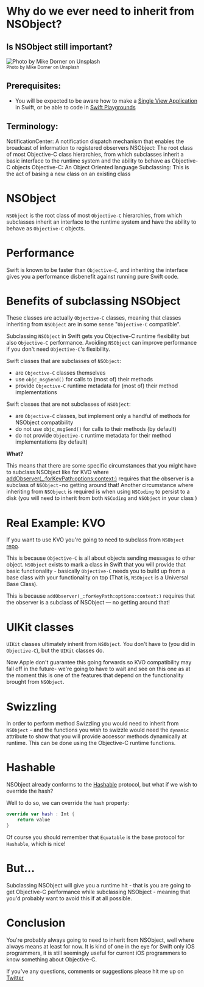 # Why do we ever need to inherit from NSObject?
## Is NSObject still important?

![Photo by Mike Dorner on Unsplash](Images/photo-1481349518771-20055b2a7b24.jpeg)<br/>
<sub>Photo by Mike Dorner on Unsplash<sub>

## Prerequisites: 
* You will be expected to be aware how to make a [Single View Application](https://medium.com/swlh/your-first-ios-application-using-xcode-9983cf6efb71) in Swift, or be able to code in [Swift Playgrounds](https://medium.com/@stevenpcurtis.sc/coding-in-swift-playgrounds-1a5563efa089)

## Terminology:
NotificationCenter: A notification dispatch mechanism that enables the broadcast of information to registered observers
NSObject: The root class of most Objective-C class hierarchies, from which subclasses inherit a basic interface to the runtime system and the ability to behave as Objective-C objects
Objective-C: An Object Oriented language
Subclassing: This is the act of basing a new class on an existing class

# NSObject
`NSObject` is the root class of most `Objective-C` hierarchies, from which subclasses inherit an interface to the runtime system and have the ability to behave as `Objective-C` objects.

# Performance
Swift is known to be faster than `Objective-C`, and inheriting the interface gives you a performance disbenefit against running pure Swift code.

# Benefits of subclassing NSObject
These classes are actually `Objective-C` classes, meaning that classes inheriting from `NSObject` are in some sense "`Objective-C` compatible".

Subclassing `NSObject` in Swift gets you Objective-C runtime flexibility but also `Objective-C` performance. Avoiding `NSObject` can improve performance if you don't need `Objective-C`'s flexibility.

Swift classes that are subclasses of `NSObject`:
- are `Objective-C` classes themselves
- use `objc_msgSend()` for calls to (most of) their methods
- provide `Objective-C` runtime metadata for (most of) their method implementations

Swift classes that are not subclasses of `NSObject`:

- are `Objective-C` classes, but implement only a handful of methods for NSObject compatibility
- do not use `objc_msgSend()` for calls to their methods (by default)
- do not provide `Objective-C` runtime metadata for their method implementations (by default)

**What?**

This means that there are some specific circumstances that you might have to subclass NSObject like for KVO where [addObserver(_:forKeyPath:options:context:)](https://medium.com/r/?url=https%3A%2F%2Fdeveloper.apple.com%2Fdocumentation%2Fobjectivec%2Fnsobject%2F1412787-addobserver) requires that the observer is a subclass of `NSObject` - no getting around that!
Another circumstance where inheriting from `NSObject` is required is when using `NSCoding` to persist to a disk (you will need to inherit from both `NSCoding` and `NSObject` in your class )


# Real Example: KVO
If you want to use KVO you're going to need to subclass from `NSObject` [repo](https://github.com/stevencurtis/SwiftCoding/tree/master/KVOvsNotificationCenter).

This is because `Objective-C` is all about objects sending messages to other object. `NSObject` exists to mark a class in Swift that you will provide that basic functionality - basically `Objective-C` needs you to build up from a base class with your functionality on top (That is, `NSObject` is a Universal Base Class).

This is because `addObserver(_:forKeyPath:options:context:)` requires that the observer is a subclass of NSObject — no getting around that!

# UIKit classes
`UIKit` classes ultimately inherit from `NSObject`. You don't have to (you did in `Objective-C`), but the `UIKit` classes do. 

Now Apple don't guarantee this going forwards so KVO compatibility may fall off in the future- we're going to have to wait and see on this one as at the moment this is one of the features that depend on the functionality brought from `NSObject`.

# Swizzling
In order to perform method Swizzling you would need to inherit from `NSObject` - and the functions you wish to swizzle would need the `dynamic` attribute to show that you will provide accessor methods dynamically at runtime. This can be done using the Objective-C runtime functions.

# Hashable
NSObject already conforms to the [Hashable](https://medium.com/better-programming/swifts-hashable-fd57e6cd6426) protocol, but what if we wish to override the hash? 

Well to do so, we can override the `hash` property:

```swift
override var hash : Int {
    return value
}
```

Of course you should remember that `Equatable` is the base protocol for `Hashable`, which is nice!

# But...
Subclassing NSObject will give you a runtime hit - that is you are going to get Objective-C performance while subclassing NSObject - meaning that you'd probably want to avoid this if at all possible.

# Conclusion
You're probably always going to need to inherit from NSObject, well where always means at least for now.
It is kind of one in the eye for Swift only iOS programmers, it is still seemingly useful for current iOS programmers to know something about Objective-C.

 If you've any questions, comments or suggestions please hit me up on [Twitter](https://twitter.com/stevenpcurtis) 
